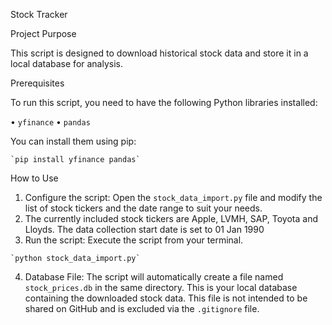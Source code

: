 Stock Tracker

Project Purpose

This script is designed to download historical stock data and store it in a local database for analysis.

Prerequisites

To run this script, you need to have the following Python libraries installed:

• `yfinance`
• `pandas`


You can install them using pip:

```
`pip install yfinance pandas`
```

How to Use

1. Configure the script: Open the `stock_data_import.py` file and modify the list of stock tickers and the date range to suit your needs.
2. The currently included stock tickers are Apple, LVMH, SAP, Toyota and Lloyds. The data collection start date is set to 01 Jan 1990
3. Run the script: Execute the script from your terminal.


```
`python stock_data_import.py`
```

4. Database File: The script will automatically create a file named `stock_prices.db` in the same directory. This is your local database containing the downloaded stock data. This file is not intended to be shared on GitHub and is excluded via the `.gitignore` file.
